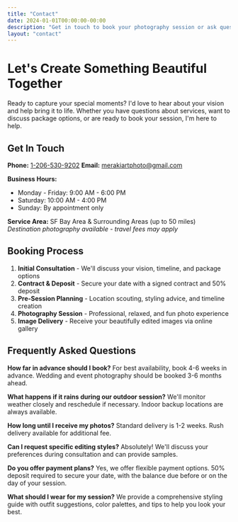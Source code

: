 ```yaml
---
title: "Contact"
date: 2024-01-01T00:00:00-00:00
description: "Get in touch to book your photography session or ask questions"
layout: "contact"
---
```


# Let's Create Something Beautiful Together

Ready to capture your special moments? I'd love to hear about your vision and help bring it to life. Whether you have questions about services, want to discuss package options, or are ready to book your session, I'm here to help.

## Get In Touch

**Phone:** [1-206-530-9202](tel:1-206-530-9202)
**Email:** [merakiartphoto@gmail.com](mailto:merakiartphoto@gmail.com)

**Business Hours:**
- Monday - Friday: 9:00 AM - 6:00 PM
- Saturday: 10:00 AM - 4:00 PM  
- Sunday: By appointment only

**Service Area:**
SF Bay Area & Surrounding Areas (up to 50 miles)
*Destination photography available - travel fees may apply*

## Booking Process

1. **Initial Consultation** - We'll discuss your vision, timeline, and package options
2. **Contract & Deposit** - Secure your date with a signed contract and 50% deposit
3. **Pre-Session Planning** - Location scouting, styling advice, and timeline creation
4. **Photography Session** - Professional, relaxed, and fun photo experience
5. **Image Delivery** - Receive your beautifully edited images via online gallery

## Frequently Asked Questions

**How far in advance should I book?**
For best availability, book 4-6 weeks in advance. Wedding and event photography should be booked 3-6 months ahead.

**What happens if it rains during our outdoor session?**
We'll monitor weather closely and reschedule if necessary. Indoor backup locations are always available.

**How long until I receive my photos?**
Standard delivery is 1-2 weeks. Rush delivery available for additional fee.

**Can I request specific editing styles?**
Absolutely! We'll discuss your preferences during consultation and can provide samples.

**Do you offer payment plans?**
Yes, we offer flexible payment options. 50% deposit required to secure your date, with the balance due before or on the day of your session.

**What should I wear for my session?**
We provide a comprehensive styling guide with outfit suggestions, color palettes, and tips to help you look your best.
